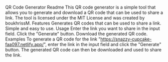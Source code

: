 QR Code Generator Readme
This QR code generator is a simple tool that allows you to generate and download a QR code that can be used to share a link. The tool is licensed under the MIT License and was created by boukhrissM.
Features
Generates QR codes that can be used to share a link.
Simple and easy to use.
Usage
Enter the link you want to share in the input field.
Click the "Generate" button.
Download the generated QR code.
Examples
To generate a QR code for the link "https://snazzy-cupcake-faa097.netlify.app/", enter the link in the input field and click the "Generate" button. The generated QR code can then be downloaded and used to share the link.
